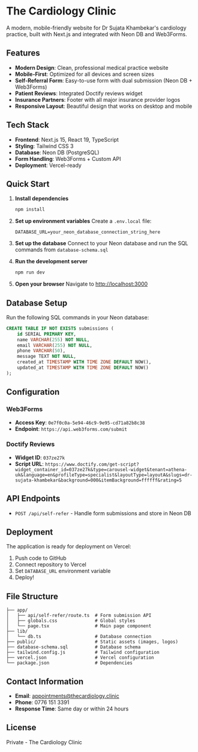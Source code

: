 # The Cardiology Clinic

A modern, mobile-friendly website for Dr Sujata Khambekar's cardiology practice, built with Next.js and integrated with Neon DB and Web3Forms.

## Features

- **Modern Design**: Clean, professional medical practice website
- **Mobile-First**: Optimized for all devices and screen sizes
- **Self-Referral Form**: Easy-to-use form with dual submission (Neon DB + Web3Forms)
- **Patient Reviews**: Integrated Doctify reviews widget
- **Insurance Partners**: Footer with all major insurance provider logos
- **Responsive Layout**: Beautiful design that works on desktop and mobile

## Tech Stack

- **Frontend**: Next.js 15, React 19, TypeScript
- **Styling**: Tailwind CSS 3
- **Database**: Neon DB (PostgreSQL)
- **Form Handling**: Web3Forms + Custom API
- **Deployment**: Vercel-ready

## Quick Start

1. **Install dependencies**
   ```bash
   npm install
   ```

2. **Set up environment variables**
   Create a `.env.local` file:
   ```env
   DATABASE_URL=your_neon_database_connection_string_here
   ```

3. **Set up the database**
   Connect to your Neon database and run the SQL commands from `database-schema.sql`

4. **Run the development server**
   ```bash
   npm run dev
   ```

5. **Open your browser**
   Navigate to [http://localhost:3000](http://localhost:3000)

## Database Setup

Run the following SQL commands in your Neon database:

```sql
CREATE TABLE IF NOT EXISTS submissions (
    id SERIAL PRIMARY KEY,
    name VARCHAR(255) NOT NULL,
    email VARCHAR(255) NOT NULL,
    phone VARCHAR(50),
    message TEXT NOT NULL,
    created_at TIMESTAMP WITH TIME ZONE DEFAULT NOW(),
    updated_at TIMESTAMP WITH TIME ZONE DEFAULT NOW()
);
```

## Configuration

### Web3Forms
- **Access Key**: `0e7f0c0a-5e94-46c9-9e95-cd71a82b8c38`
- **Endpoint**: `https://api.web3forms.com/submit`

### Doctify Reviews
- **Widget ID**: `037ze27k`
- **Script URL**: `https://www.doctify.com/get-script?widget_container_id=037ze27k&type=carousel-widget&tenant=athena-uk&language=en&profileType=specialist&layoutType=layoutA&slugs=dr-sujata-khambekar&background=000&itemBackground=ffffff&rating=5`

## API Endpoints

- `POST /api/self-refer` - Handle form submissions and store in Neon DB

## Deployment

The application is ready for deployment on Vercel:

1. Push code to GitHub
2. Connect repository to Vercel
3. Set `DATABASE_URL` environment variable
4. Deploy!

## File Structure

```
├── app/
│   ├── api/self-refer/route.ts  # Form submission API
│   ├── globals.css              # Global styles
│   └── page.tsx                 # Main page component
├── lib/
│   └── db.ts                    # Database connection
├── public/                      # Static assets (images, logos)
├── database-schema.sql          # Database schema
├── tailwind.config.js           # Tailwind configuration
├── vercel.json                  # Vercel configuration
└── package.json                 # Dependencies
```

## Contact Information

- **Email**: appointments@thecardiology.clinic
- **Phone**: 0776 151 3391
- **Response Time**: Same day or within 24 hours

## License

Private - The Cardiology Clinic
